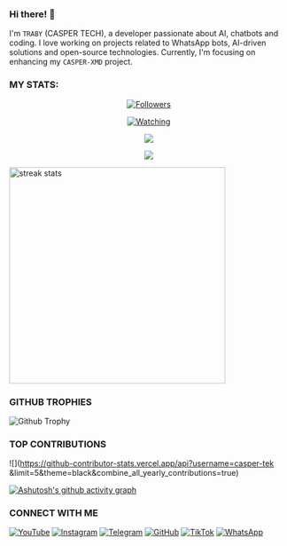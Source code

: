 ### Hi there! 👋 
I'm `TRABY` (CASPER TECH), a developer passionate about AI, chatbots and coding. I love working on projects related to WhatsApp bots, AI-driven solutions and open-source technologies. Currently, I'm focusing on enhancing my `CASPER-XMD` project.


### MY STATS:
<p align="center"><a href="https://github.com/casper-tek/followers"><img title="Followers" src="https://img.shields.io/github/followers/Casper-Tech-ke?color=red&style=flat-square"></a></p>
<p align="center"><a href="https://komarev.com/ghpvc/?username=casper-tek&color=blue&style=flat-square&label=Profile+Views"><img title="Watching" src="https://komarev.com/ghpvc/?username=casper-tek&color=green&style=flatsquare&label=Profile+View"></a>
</p>
<p align="center"><a href="https://github.com/casper-tek"><img src="https://github-readme-stats.vercel.app/api?username=Casper-tek&show_icons=true&theme=radical"></a></p>
<p align="center"><a href="https://github.com/casper-tek"><img src="https://github-readme-stats.vercel.app/api/top-langs/?username=Casper-tek&theme=radical&layout=compact"></a></p>

<img width=390 src="https://github-readme-streak-stats-salesp07.vercel.app/?user=Casper-tek&count_private=true&theme=react&border_radius=10" alt="streak stats"/>

### GITHUB TROPHIES
![Github Trophy](https://github-profile-trophy.vercel.app/?username=Traby-qriz)



### TOP CONTRIBUTIONS
![](https://github-contributor-stats.vercel.app/api?username=casper-tek &limit=5&theme=black&combine_all_yearly_contributions=true)

[![Ashutosh's github activity graph](https://github-readme-activity-graph.vercel.app/graph?username=Traby-qriz&bg_color=000000&color=9e4c98&line=9e4c98&point=403d3d&area=true&hide_border=true)](https://github.com/ashutosh00710/github-readme-activity-graph)


### CONNECT WITH ME 
[![YouTube](https://img.shields.io/badge/YouTube-red?style=flat-square&logo=youtube)](https://www.youtube.com/@casper.tech.254)
[![Instagram](https://img.shields.io/badge/Instagram-E4405F?style=flat-square&logo=instagram&logoColor=white)](https://www.instagram.com/casper.tech.254)
[![Telegram](https://img.shields.io/badge/Telegram-2CA5E0?style=flat-square&logo=telegram&logoColor=white)](https://t.me/+254732982940)
[![GitHub](https://img.shields.io/badge/GitHub-black?style=flat-square&logo=github&logoColor=white)](https://github.com/Casper-Tech-ke)
[![TikTok](https://img.shields.io/badge/TikTok-000000?style=flat-square&logo=tiktok&logoColor=white)](https://www.tiktok.com/@casper_techke)
[![WhatsApp](https://img.shields.io/badge/WhatsApp-25D366?style=flat-square&logo=whatsapp&logoColor=white)](https://wa.me/254732982940) 
